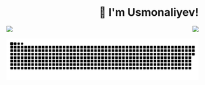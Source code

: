 <div height="50%">
	<h1 align="right">🫡 I'm Usmonaliyev!</h1>
</div>

<div>
	<img align="left" width="50%" src="https://media.tenor.com/SPHqP38ltpoAAAAd/you-are.gif"  />
</div>

<p align="right">
	<a href="https://skillicons.dev">
		<img src="https://skillicons.dev/icons?i=vim,javascript,php,laravel,postgres,redis,python" />
  	</a>
</p>

<div align="center" style="">
	<img src="https://raw.githubusercontent.com/Temur5319436/Temur5319436/output/snake.svg" alt="Snake animation" />
</div>

<br>
